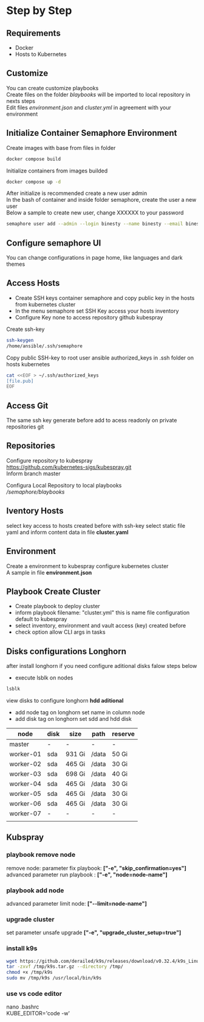 # Step by Step

## Requirements
- Docker
- Hosts to Kubernetes

## Customize
You can create customize playbooks  
Create files on the folder _blaybooks_ will be imported to local repository in nexts steps  
Edit files _environment.json_ and _cluster.yml_ in agreement with your environment  


## Initialize Container Semaphore Environment 
Create images with base from files in folder
```bash
docker compose build
```

Initialize containers from images builded
```bash
docker compose up -d
```

After initialize is recommended create a new user admin  
In the bash of container and inside folder semaphore, create the user a new user  
Below a sample to create new user, change XXXXXX to your password
```bash
semaphore user add --admin --login binesty --name binesty --email binesty@example.com --password XXXXXXX
```


## Configure semaphore UI
You can change configurations in page home, like languages and dark themes

## Access Hosts
- Create SSH keys container semaphore and copy public key in the hosts from kubernetes cluster
- In the menu semaphore set SSH Key access your hosts inventory
- Configure Key none to access repository github kubespray

Create ssh-key
```bash
ssh-keygen 
/home/ansible/.ssh/semaphore
```

Copy public SSH-key to root user ansible authorized_keys in .ssh folder on hosts kubernetes
```bash
cat <<EOF > ~/.ssh/authorized_keys
[file.pub]
EOF
```

## Access Git
The same ssh key generate before add to acess readonly on private repositories git

## Repositories
Configure repository to kubespray  
https://github.com/kubernetes-sigs/kubespray.git  
Inform branch master  

Configura Local Repository to local playbooks  
_/semaphore/blaybooks_  


## Iventory Hosts
select key access to hosts created before with ssh-key
select static file yaml and inform content data in file __cluster.yaml__


## Environment
Create a environment to kubespray configure kubernetes cluster  
A sample in file __environment.json__


## Playbook Create Cluster
- Create playbook to deploy cluster
- inform playbook filename: "cluster.yml" this is name file configuration default to kubespray  
- select inventory, environment and vault access (key) created before  
- check option allow CLI args in tasks


## Disks configurations Longhorn
after install longhorn if you need configure aditional disks falow steps below  

- execute lsblk on nodes
```bash
lsblk
```

view disks to configure longhorn __hdd aditional__  
- add node tag on longhorn set name in column node   
- add disk tag on longhorn set sdd and hdd disk  

|   node        |   disk   |   size    |   path   |  reserve |
|---------------|----------|-----------|----------|----------|
|   master      |    -     |     -     |    -     |    -     |
|   worker-01   |   sda    |   931 Gi  |  /data   |  50 Gi   |
|   worker-02   |   sda    |   465 Gi  |  /data   |  30 Gi   |
|   worker-03   |   sda    |   698 Gi  |  /data   |  40 Gi   |
|   worker-04   |   sda    |   465 Gi  |  /data   |  30 Gi   |
|   worker-05   |   sda    |   465 Gi  |  /data   |  30 Gi   |
|   worker-06   |   sda    |   465 Gi  |  /data   |  30 Gi   |
|   worker-07   |    -     |     -     |    -     |    -     |
|                                                            |



## Kubspray

### playbook remove node
remove node: parameter fix playbook: **["-e", "skip_confirmation=yes"]**  
advanced parameter run playbook : **["-e", "node=node-name"]**  


### playbook add node
advanced parameter limit node: **["--limit=node-name"]**

### upgrade cluster
set parameter unsafe upgrade **["-e", "upgrade_cluster_setup=true"]**


### install k9s
```bash
wget https://github.com/derailed/k9s/releases/download/v0.32.4/k9s_Linux_amd64.tar.gz -O /tmp/k9s.tar.gz 
tar -zxvf /tmp/k9s.tar.gz --directory /tmp/ 
chmod +x /tmp/k9s 
sudo mv /tmp/k9s /usr/local/bin/k9s 
```

### use vs code editor
nano .bashrc  
KUBE_EDITOR='code -w'